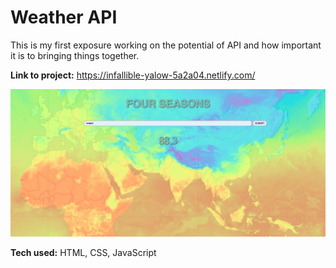 # Weather API
This is my first exposure working on the potential of API and how important it is to bringing things together.

**Link to project:** https://infallible-yalow-5a2a04.netlify.com/

![alt tag](weatherAPI.png)



**Tech used:** HTML, CSS, JavaScript


